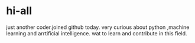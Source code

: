 # hi-all
just another coder.joined github today.
very curious about python ,machine learning and arrtificial intelligence.
wat to learn  and contribute in this field.
